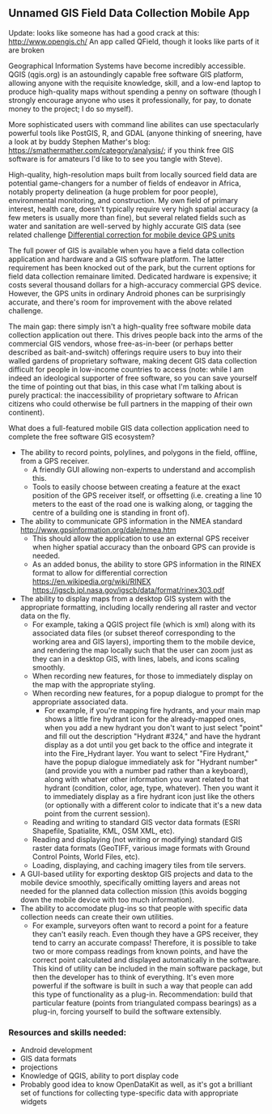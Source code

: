 ## Unnamed GIS Field Data Collection Mobile App

Update: looks like someone has had a good crack at this:
http://www.opengis.ch/ An app called QField, though it looks like parts of it are broken

Geographical Information Systems have become incredibly accessible. QGIS (qgis.org) is an astoundingly capable free software GIS platform, allowing anyone with the requisite knowledge, skill, and a low-end laptop to produce high-quality maps without spending a penny on software (though I strongly encourage anyone who uses it professionally, for pay, to donate money to the project; I do so myself).

More sophisticated users with command line abilites can use spectacularly powerful tools like PostGIS, R, and GDAL (anyone thinking of sneering, have a look at by buddy Stephen Mather's blog: https://smathermather.com/category/analysis/; if you think free GIS software is for amateurs I'd like to to see you tangle with Steve).

High-quality, high-resolution maps built from locally sourced field data are potential game-changers for a number of fields of endeavor in Africa, notably property delineation (a huge problem for poor people), environmental monitoring, and construction. My own field of primary interest, health care, doesn't typically require very high spatial accuracy (a few meters is usually more than fine), but several related fields such as water and sanitation are well-served by highly accurate GIS data (see related challenge [Differential correction for mobile device GPS units](https://github.com/ivangayton/challenges/#)

The full power of GIS is available when you have a field data collection application and hardware and a GIS software platform. The latter requirement has been knocked out of the park, but the current options for field data collection remainare limited. Dedicated hardware is expensive; it costs several thousand dollars for a high-accuracy commercial GPS device. However, the GPS units in ordinary Android phones can be surprisingly accurate, and there's room for improvement with the above related challenge.

The main gap: there simply isn't a high-quality free software mobile data collection application out there. This drives people back into the arms of the commercial GIS vendors, whose free-as-in-beer (or perhaps better described as bait-and-switch) offerings require users to buy into their walled gardens of proprietary software, making decent GIS data collection difficult for people in low-income countries to access (note: while I am indeed an ideological supporter of free software, so you can save yourself the time of pointing out that bias, in this case what I'm talking about is purely practical: the inaccessibility of proprietary software to African citizens who could otherwise be full partners in the mapping of their own continent).

What does a full-featured mobile GIS data collection application need to complete the free software GIS ecosystem?

- The ability to record points, polylines, and polygons in the field, offline, from a GPS receiver.
  - A friendly GUI allowing non-experts to understand and accomplish this.
  - Tools to easily choose between creating a feature at the exact position of the GPS receiver itself, or offsetting (i.e. creating a line 10 meters to the east of the road one is walking along, or tagging the centre of a building one is standing in front of).
- The ability to communicate GPS information in the NMEA standard http://www.gpsinformation.org/dale/nmea.htm
    - This should allow the application to use an external GPS receiver when higher spatial accuracy than the onboard GPS can provide is needed. 
  - As an added bonus, the ability to store GPS information in the RINEX format to allow for differential correction https://en.wikipedia.org/wiki/RINEX https://igscb.jpl.nasa.gov/igscb/data/format/rinex303.pdf
- The ability to display maps from a desktop GIS system with the appropriate formatting, including locally rendering all raster and vector data on the fly.
  - For example, taking a QGIS project file (which is xml) along with its associated data files (or subset thereof corresponding to the working area and GIS layers), importing them to the mobile device, and rendering the map locally such that the user can zoom just as they can in a desktop GIS, with lines, labels, and icons scaling smoothly.
  - When recording new features, for those to immediately display on the map with the appropriate styling.
  - When recording new features, for a popup dialogue to prompt for the appropriate associated data. 
    - For example, if you're mapping fire hydrants, and your main map shows a little fire hydrant icon for the already-mapped ones, when you add a new hydrant you don't want to just select "point" and fill out the description "Hydrant #324," and have the hydrant display as a dot until you get back to the office and integrate it into the Fire_Hydrant layer. You want to select "Fire Hydrant," have the popup dialogue immediately ask for "Hydrant number" (and provide you with a number pad rather than a keyboard), along with whatver other information you want related to that hydrant (condition, color, age, type, whatever). Then you want it to immediately display as a fire hydrant icon just like the others (or optionally with a different color to indicate that it's a new data point from the current session).
  - Reading and writing to standard GIS vector data formats (ESRI Shapefile, Spatialite, KML, OSM XML, etc).
  - Reading and displaying (not writing or modifying) standard GIS raster data formats (GeoTIFF, various image formats with Ground Control Points, World Files, etc).
  - Loading, displaying, and caching imagery tiles from tile servers.
- A GUI-based utility for exporting desktop GIS projects and data to the mobile device smoothly, specifically omitting layers and areas not needed for the planned data collection mission (this avoids bogging down the mobile device with too much information).
- The ability to accomodate plug-ins so that people with specific data collection needs can create their own utilities.
  - For example, surveyors often want to record a point for a feature they can't easily reach. Even though they have a GPS receiver, they tend to carry an accurate compass! Therefore, it is possible to take two or more compass readings from known points, and have the correct point calculated and displayed automatically in the software. This kind of utility can be included in the main software package, but then the developer has to think of everything. It's even more powerful if the software is built in such a way that people can add this type of functionality as a plug-in. Recommendation: build that particular feature (points from triangulated compass bearings) as a plug-in, forcing yourself to build the software extensibly.


### Resources and skills needed:
- Android development
- GIS data formats
- projections
- Knowledge of QGIS, ability to port display code 
- Probably good idea to know OpenDataKit as well, as it's got a brilliant set of functions for collecting type-specific data with appropriate widgets

